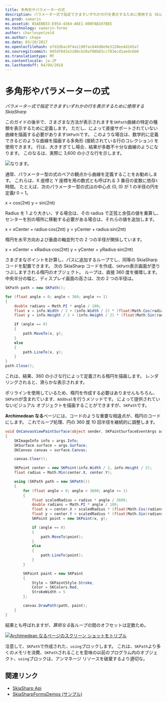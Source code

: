 ```yaml
---
title: 多角形やパラメーターの式
description: パラメーター式で指定できますいずれかの行を表示するために使用する SkiaSharp
ms.prod: xamarin
ms.assetid: 85AEBB33-E954-4364-A6E1-808FAB197BEE
ms.technology: xamarin-forms
author: charlespetzold
ms.author: chape
ms.date: 03/10/2017
ms.openlocfilehash: efd2dbac0f4a1190fac646d8e9e3120ee4d245a7
ms.sourcegitcommit: 945df041e2180cb20af08b83cc703ecd1aedc6b0
ms.translationtype: MT
ms.contentlocale: ja-JP
ms.lasthandoff: 04/04/2018
---
```

# <a name="polylines-and-parametric-equations"></a>多角形やパラメーターの式

_パラメーター式で指定できますいずれかの行を表示するために使用する SkiaSharp_

このガイドの後半で、さまざまな方法が表示されますを`SKPath`曲線の特定の種類を表示するために定義します。 ただし、によって直接サポートされていない曲線を描画する必要があります`SKPath`です。 このような場合は、数学的に定義できるどのような曲線を描画する多角形 (接続されている行のコレクション) を使用できます。 行は、大きすぎてし場合、結果が多数不十分な曲線のようになります。 このなるは、実際に 3,600 の小さな行を示します。

![](polylines-images/spiralexample.png "なります。")

通常、パラメーター型の式のペアの観点から曲線を定義することをお勧めします。 これらは、X 座標と Y 座標を用の数式とも呼ばれる 3 番目の変数に依存`t`時間。 たとえば、次のパラメーター型の式はの中心点 (0, 0) が 1 の半径の円を定義*t* 0 ~ 1。

 x = cos(2πt) y = sin(2πt)

 Radius を 1 より大きい、する場合は、その radius で正弦と余弦の値を乗算し、センターを別の場所に移動する必要がある場合は、それらの値を追加します。

 x = xCenter + radius·cos(2πt) y = yCenter + radius·sin(2πt)

楕円を水平方向および垂直の軸並列での 2 つの半径が関係しています。

x = xCenter + xRadius·cos(2πt) y = yCenter + yRadius·sin(2πt)

さまざまなポイントを計算し、パスに追加するループでし、同等の SkiaSharp コードを配置できます。 次の SkiaSharp コードを作成、`SKPath`表示画面が塗りつぶしますされる楕円のオブジェクト。 ループは、直接 360 度を循環します。 中央半分の幅と、ディスプレイ画面の高さは、次の 2 つの半径は。

```csharp
SKPath path = new SKPath();

for (float angle = 0; angle < 360; angle += 1)
{
    double radians = Math.PI * angle / 180;
    float x = info.Width / 2 + (info.Width / 2) * (float)Math.Cos(radians);
    float y = info.Height / 2 + (info.Height / 2) * (float)Math.Sin(radians);

    if (angle == 0)
    {
        path.MoveTo(x, y);
    }
    else
    {
        path.LineTo(x, y);
    }
}
path.Close();
```

これは、結果、360 の小さな行によって定義される楕円を描画します。 レンダリングされると、滑らかな表示されます。

ポリラインを使用しているため、楕円を作成する必要はありませんもちろん、`SKPath`が含まれています、`AddOval`を行うメソッドです。 によって提供されていないビジュアル オブジェクトを描画することができますが、`SKPath`です。

**Archimedean なる**ページには、コードのような重要な相違点が、楕円のコードにします。 これでループ処理、円の 360 度 10 回半径を継続的に調整します。

```csharp
void OnCanvasViewPaintSurface(object sender, SKPaintSurfaceEventArgs args)
{
    SKImageInfo info = args.Info;
    SKSurface surface = args.Surface;
    SKCanvas canvas = surface.Canvas;

    canvas.Clear();

    SKPoint center = new SKPoint(info.Width / 2, info.Height / 2);
    float radius = Math.Min(center.X, center.Y);

    using (SKPath path = new SKPath())
    {
        for (float angle = 0; angle < 3600; angle += 1)
        {
            float scaledRadius = radius * angle / 3600;
            double radians = Math.PI * angle / 180;
            float x = center.X + scaledRadius * (float)Math.Cos(radians);
            float y = center.Y + scaledRadius * (float)Math.Sin(radians);
            SKPoint point = new SKPoint(x, y);

            if (angle == 0)
            {
                path.MoveTo(point);
            }
            else
            {
                path.LineTo(point);
            }
        }

        SKPaint paint = new SKPaint
        {
            Style = SKPaintStyle.Stroke,
            Color = SKColors.Red,
            StrokeWidth = 5
        };

        canvas.DrawPath(path, paint);
    }
}
```

結果とも呼ばれますが、*算術なる*各ループの間のオフセットは定数ため。

[![](polylines-images/archimedeanspiral-small.png "Archimedean なるページのスクリーン ショットをトリプル")](polylines-images/archimedeanspiral-large.png#lightbox "Archimedean なるページのトリプル スクリーン ショット")

注意して、`SKPath`で作成された、`using`ブロックします。 これは、`SKPath`より多くのメモリを消費、`SKPath`されることを意味の以前のプログラム内のオブジェクト、`using`ブロックは、アンマネージ リソースを破棄するより適切な。


## <a name="related-links"></a>関連リンク

- [SkiaSharp Api](https://developer.xamarin.com/api/root/SkiaSharp/)
- [SkiaSharpFormsDemos (サンプル)](https://developer.xamarin.com/samples/xamarin-forms/SkiaSharpForms/Demos/)
